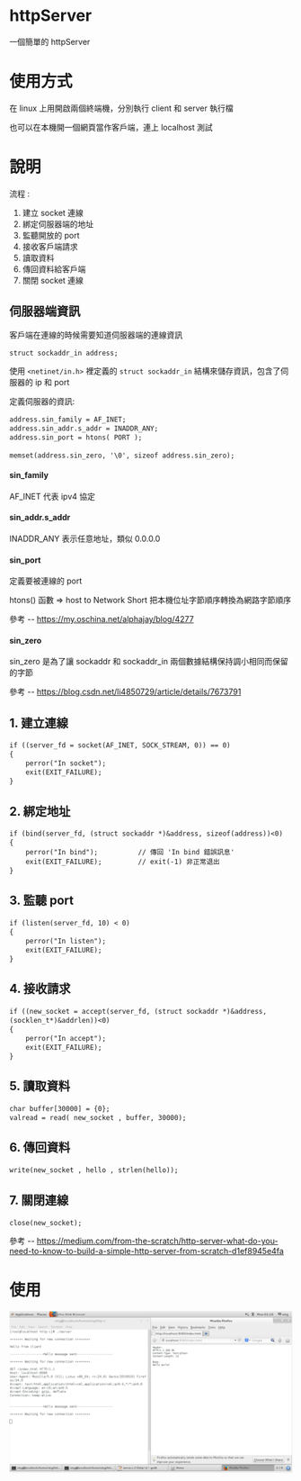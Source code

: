 # httpServer

一個簡單的 httpServer

# 使用方式

在 linux 上用開啟兩個終端機，分別執行 client 和 server 執行檔

也可以在本機開一個網頁當作客戶端，連上 localhost 測試

# 說明

流程 :

  1. 建立 socket 連線    
  2. 綁定伺服器端的地址
  3. 監聽開放的 port
  4. 接收客戶端請求 
  5. 讀取資料
  6. 傳回資料給客戶端
  7. 關閉 socket 連線
  
## 伺服器端資訊

客戶端在連線的時候需要知道伺服器端的連線資訊

```
struct sockaddr_in address;
```

使用 `<netinet/in.h>` 裡定義的 `struct sockaddr_in` 結構來儲存資訊，包含了伺服器的 ip 和 port


定義伺服器的資訊:
```
address.sin_family = AF_INET;          
address.sin_addr.s_addr = INADDR_ANY;   
address.sin_port = htons( PORT );

memset(address.sin_zero, '\0', sizeof address.sin_zero);
```
#### sin_family

AF_INET 代表 ipv4 協定

#### sin_addr.s_addr

INADDR_ANY 表示任意地址，類似 0.0.0.0

#### sin_port

定義要被連線的 port

htons() 函數 => host to Network Short 把本機位址字節順序轉換為網路字節順序

參考 -- https://my.oschina.net/alphajay/blog/4277

#### sin_zero

sin_zero 是為了讓 sockaddr 和 sockaddr_in 兩個數據結構保持調小相同而保留的字節

參考 -- https://blog.csdn.net/li4850729/article/details/7673791

## 1. 建立連線

```
if ((server_fd = socket(AF_INET, SOCK_STREAM, 0)) == 0)
{
    perror("In socket");
    exit(EXIT_FAILURE);
}
```

## 2. 綁定地址

```
if (bind(server_fd, (struct sockaddr *)&address, sizeof(address))<0)
{
    perror("In bind");          // 傳回 'In bind 錯誤訊息'
    exit(EXIT_FAILURE);         // exit(-1) 非正常退出
}
```

## 3. 監聽 port

```
if (listen(server_fd, 10) < 0)  
{
    perror("In listen");
    exit(EXIT_FAILURE);
}
```

## 4. 接收請求

```
if ((new_socket = accept(server_fd, (struct sockaddr *)&address, (socklen_t*)&addrlen))<0)
{
    perror("In accept");
    exit(EXIT_FAILURE);
}
```

## 5. 讀取資料

```
char buffer[30000] = {0};
valread = read( new_socket , buffer, 30000);
```

## 6. 傳回資料

`write(new_socket , hello , strlen(hello));`

## 7. 關閉連線

`close(new_socket);`



參考 -- https://medium.com/from-the-scratch/http-server-what-do-you-need-to-know-to-build-a-simple-http-server-from-scratch-d1ef8945e4fa


# 使用
![image](img/02.png)
